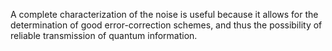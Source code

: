 


A complete characterization of the noise is useful because it allows for  the determination of good error-correction schemes, and thus
the possibility of reliable transmission of quantum information.